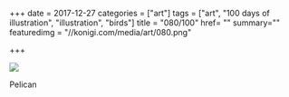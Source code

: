 +++
date = 2017-12-27
categories = ["art"]
tags = ["art", "100 days of illustration", "illustration", "birds"]
title = "080/100"
href= ""
summary=""
featuredimg = "//konigi.com/media/art/080.png"

+++

<img src="//konigi.com/media/art/080.png" />

Pelican
